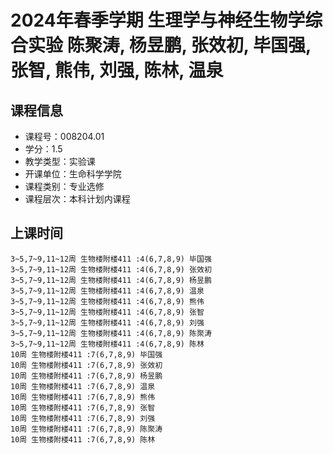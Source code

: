 # 2024年春季学期 生理学与神经生物学综合实验 陈聚涛, 杨昱鹏, 张效初, 毕国强, 张智, 熊伟, 刘强, 陈林, 温泉






## 课程信息

- 课程号：008204.01
- 学分：1.5
- 教学类型：实验课
- 开课单位：生命科学学院
- 课程类别：专业选修
- 课程层次：本科计划内课程

## 上课时间

```
3~5,7~9,11~12周 生物楼附楼411 :4(6,7,8,9) 毕国强
3~5,7~9,11~12周 生物楼附楼411 :4(6,7,8,9) 张效初
3~5,7~9,11~12周 生物楼附楼411 :4(6,7,8,9) 杨昱鹏
3~5,7~9,11~12周 生物楼附楼411 :4(6,7,8,9) 温泉
3~5,7~9,11~12周 生物楼附楼411 :4(6,7,8,9) 熊伟
3~5,7~9,11~12周 生物楼附楼411 :4(6,7,8,9) 张智
3~5,7~9,11~12周 生物楼附楼411 :4(6,7,8,9) 刘强
3~5,7~9,11~12周 生物楼附楼411 :4(6,7,8,9) 陈聚涛
3~5,7~9,11~12周 生物楼附楼411 :4(6,7,8,9) 陈林
10周 生物楼附楼411 :7(6,7,8,9) 毕国强
10周 生物楼附楼411 :7(6,7,8,9) 张效初
10周 生物楼附楼411 :7(6,7,8,9) 杨昱鹏
10周 生物楼附楼411 :7(6,7,8,9) 温泉
10周 生物楼附楼411 :7(6,7,8,9) 熊伟
10周 生物楼附楼411 :7(6,7,8,9) 张智
10周 生物楼附楼411 :7(6,7,8,9) 刘强
10周 生物楼附楼411 :7(6,7,8,9) 陈聚涛
10周 生物楼附楼411 :7(6,7,8,9) 陈林
```

